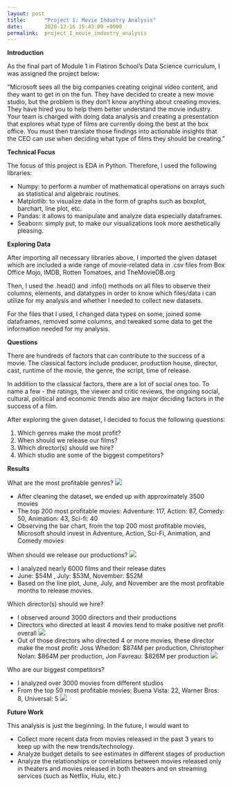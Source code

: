 ```yaml
---
layout: post
title:      "Project 1: Movie Industry Analysis"
date:       2020-12-16 15:43:09 +0000
permalink:  project_1_movie_industry_analysis
---
```



**Introduction**

As the final part of Module 1 in Flatiron School’s Data Science curriculum, I was assigned the project below:

“Microsoft sees all the big companies creating original video content, and they want to get in on the fun. They have decided to create a new movie studio, but the problem is they don’t know anything about creating movies. They have hired you to help them better understand the movie industry. Your team is charged with doing data analysis and creating a presentation that explores what type of films are currently doing the best at the box office. You must then translate those findings into actionable insights that the CEO can use when deciding what type of films they should be creating.”


**Technical Focus**

The focus of this project is EDA in Python. Therefore, I used the following libraries:
* Numpy: to perform a number of mathematical operations on arrays such as statistical and algebraic routines.
* Matplotlib: to visualize data in the form of graphs such as boxplot, barchart, line plot, etc.
* Pandas: it allows to manipulate and analyze data especially dataframes.
* Seaborn: simply put, to make our visualizations look more aesthetically pleasing.

**Exploring Data**

After importing all necessary libraries above, I imported the given dataset which are included a wide range of movie-related data in .csv files from Box Office Mojo, IMDB, Rotten Tomatoes, and TheMovieDB.org

Then, I used the .head() and .info() methods on all files to observe their columns, elements, and datatypes in order to know which files/data i can utilize for my analysis and whether I needed to collect new datasets.

For the files that I used, I changed data types on some, joined some dataframes, removed some columns, and tweaked some data to get the information needed for my analysis.

**Questions**

There are hundreds of factors that can contribute to the success of a movie. The classical factors include producer, production house, director, cast, runtime of the movie, the genre, the script, time of release.

In addition to the classical factors, there are a lot of social ones too. To name a few - the ratings, the viewer and critic reviews, the ongoing social, cultural, political and economic trends also are major deciding factors in the success of a film.

After exploring the given dataset, I decided to focus the following questions:

1. Which genres make the most profit?
2. When should we release our films?
3. Which director(s) should we hire?
4. Which studio are some of the biggest competitors?

**Results**

What are the most profitable genres?
![](https://drive.google.com/file/d/1Q-t5p0GO_zCcwbK0J2-8OKNGzwZ-1NLt/view?usp=sharing)
* After cleaning the dataset, we ended up with approximately 3500 movies
* The top 200 most profitable movies: Adventure: 117, Action: 87, Comedy: 50, Animation: 43, Sci-fi: 40
* Observing the bar chart, from the top 200 most profitable movies, Microsoft should invest in Adventure, Action, Sci-Fi, Animation, and Comedy movies

When should we release our productions?
![](https://drive.google.com/file/d/1ev5iBwyTnaPNQeyO_wzmE6Lu2nP7z7Yq/view?usp=sharing)
* I analyzed nearly 6000 films and their release dates
* June: $54M , July: $53M, November: $52M
* Based on the line plot, June, July, and November are the most profitable months to release movies.

Which director(s) should we hire?
* I observed around 3000 directors and their productions
* Directors who directed at least 4 movies tend to make positive net profit overall
![](https://drive.google.com/file/d/1BX1P9onA1jYqVDckSnPnUMDRdXEq8I98/view?usp=sharing)
* Out of those directors who directed 4 or more movies, these director make the most profit: Joss Whedon: $874M per production, Christopher Nolan: $864M per production, Jon Favreau: $826M per production
![](https://drive.google.com/file/d/1a7X4veMYGCn4cXH-wgCz0ffdO5mj2C5y/view?usp=sharing)

Who are our biggest competitors?
* I analyzed over 3000 movies from different studios
* From the top 50 most profitable movies: Buena Vista: 22, Warner Bros: 8, Universal: 5
![](https://drive.google.com/file/d/1mkZvK-giHdr6tBSziNIyXVPjZKk6Iead/view?usp=sharing)

**Future Work**

This analysis is just the beginning. In the future, I would want to 
* Collect more recent data from movies released in the past 3 years to keep up with the new trends/technology.
* Analyze budget details to see estimates in different stages of production
* Analyze the relationships or correlations between movies released only in theaters and movies released in both theaters and on streaming services (such as Netflix, Hulu, etc.)












